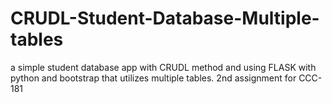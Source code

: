 # CRUDL-Student-Database-Multiple-tables
a simple student database app with CRUDL method and using FLASK with python and bootstrap that utilizes multiple tables. 2nd assignment for CCC-181
